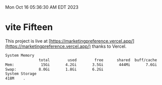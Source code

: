 Mon Oct 16 05:36:30 AM EDT 2023

# vite Fifteen


This project is live at [https://marketingpreference.vercel.app/](https://marketingpreference.vercel.app/) thanks to Vercel.

```bash
System Memory
               total        used        free      shared  buff/cache   available
Mem:            15Gi       4.2Gi       3.5Gi       444Mi       7.6Gi        10Gi
Swap:          8.0Gi       1.8Gi       6.2Gi
System Storage
418M	.
```
```bash
